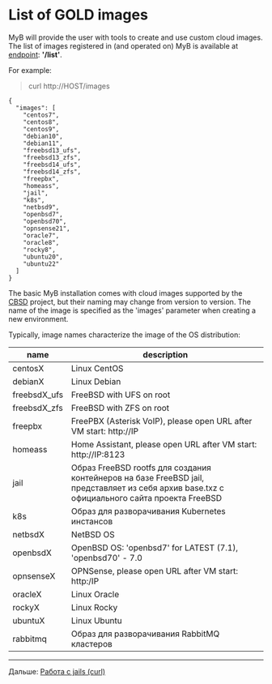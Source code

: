 # List of GOLD images

MyB will provide the user with tools to create and use custom cloud images. The list of images registered in (and operated on) MyB is available at [endpoint](api.md): **'/list'**.

For example:

> curl http://HOST/images

```
{
  "images": [
    "centos7",
    "centos8",
    "centos9",
    "debian10",
    "debian11",
    "freebsd13_ufs",
    "freebsd13_zfs",
    "freebsd14_ufs",
    "freebsd14_zfs",
    "freepbx",
    "homeass",
    "jail",
    "k8s",
    "netbsd9",
    "openbsd7",
    "openbsd70",
    "opnsense21",
    "oracle7",
    "oracle8",
    "rocky8",
    "ubuntu20",
    "ubuntu22"
  ]
}
```

The basic MyB installation comes with cloud images supported by the [CBSD](https://cbsd.io) project, but their naming may change from version to version. The name of the image is specified as the 'images' parameter when creating a new environment.

Typically, image names characterize the image of the OS distribution:

|           name            |                             description                            |
| ------------------------- | ------------------------------------------------------------------ |
|          centosX          | Linux CentOS                                                       |
|          debianX          | Linux Debian                                                       |
|        freebsdX_ufs       | FreeBSD with UFS on root                                           |
|        freebsdX_zfs       | FreeBSD with ZFS on root                                           |
|          freepbx          | FreePBX (Asterisk VoIP), please open URL after VM start: http://IP |
|          homeass          | Home Assistant, please open URL after VM start: http://IP:8123     |
|           jail            | Образ FreeBSD rootfs для создания контейнеров на базе FreeBSD jail, представляет из себя архив base.txz с официального сайта проекта FreeBSD |
|           k8s             | Образ для разворачивания Kubernetes инстансов                      |
|         netbsdX           | NetBSD OS                                                          |
|         openbsdX          | OpenBSD OS: 'openbsd7' for LATEST (7.1), 'openbsd70' - 7.0         |
|         opnsenseX         | OPNSense, please open URL after VM start: http:/IP                 |
|          oracleX          | Linux Oracle                                                       |
|          rockyX           | Linux Rocky                                                        |
|         ubuntuX           | Linux Ubuntu                                                       |
|         rabbitmq          | Образ для разворачивания RabbitMQ кластеров                        |


---

Дальше: [Работа с jails (curl)](jail_curl.md)
